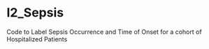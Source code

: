 # I2_Sepsis
Code to Label Sepsis Occurrence and Time of Onset for a cohort of Hospitalized Patients
